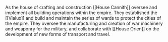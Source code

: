 As the house of crafting and construction [[House Cannith]] oversee and implement all building operations within the empire. They established the [[Vialux]] and build and maintain the series of wards to protect the cities of the empire. They oversee the manufacturing and creation of war machinery and weaponry for the military, and collaborate with [[House Orien]] on the development of new forms of transport and travel. 